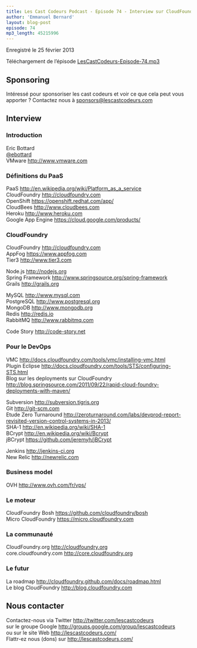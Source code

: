 ```yaml
---
title: Les Cast Codeurs Podcast - Episode 74 - Interview sur CloudFoundry avec Eric Bottard
author: 'Emmanuel Bernard'
layout: blog-post
episode: 74
mp3_length: 45215996
---
```

Enregistré le 25 février 2013

Téléchargement de l’épisode [LesCastCodeurs-Episode-74.mp3](http://traffic.libsyn.com/lescastcodeurs/LesCastCodeurs-Episode-74.mp3)

## Sponsoring

Intéressé pour sponsoriser les cast codeurs et voir ce que cela peut vous apporter ?
Contactez nous à sponsors@lescastcodeurs.com

## Interview

### Introduction

Eric Bottard  
[@ebottard](https://twitter.com/ebottard)  
VMware <http://www.vmware.com>  

### Définitions du PaaS

PaaS <http://en.wikipedia.org/wiki/Platform_as_a_service>  
CloudFoundry <http://cloudfoundry.com>  
OpenShift <https://openshift.redhat.com/app/>  
CloudBees <http://www.cloudbees.com>  
Heroku <http://www.heroku.com>  
Google App Engine <https://cloud.google.com/products/>  

### CloudFoundry

CloudFoundry <http://cloudfoundry.com>  
AppFog <https://www.appfog.com>  
Tier3 <http://www.tier3.com>  

Node.js <http://nodejs.org>  
Spring Framework <http://www.springsource.org/spring-framework>  
Grails <http://grails.org>  

MySQL <http://www.mysql.com>  
PostgreSQL <http://www.postgresql.org>  
MongoDB <http://www.mongodb.org>  
Redis <http://redis.io>  
RabbitMQ <http://www.rabbitmq.com>  

Code Story <http://code-story.net>  

### Pour le DevOps

VMC <http://docs.cloudfoundry.com/tools/vmc/installing-vmc.html>  
Plugin Eclipse <http://docs.cloudfoundry.com/tools/STS/configuring-STS.html>  
Blog sur les deployments sur CloudFoundry <http://blog.springsource.com/2011/09/22/rapid-cloud-foundry-deployments-with-maven/>  

Subversion <http://subversion.tigris.org>  
Git <http://git-scm.com>  
Etude Zero Turnaround <http://zeroturnaround.com/labs/devprod-report-revisited-version-control-systems-in-2013/>  
SHA-1 <http://en.wikipedia.org/wiki/SHA-1>  
BCrypt <http://en.wikipedia.org/wiki/Bcrypt>  
jBCrypt <https://github.com/jeremyh/jBCrypt>  

Jenkins <http://jenkins-ci.org>  
New Relic <http://newrelic.com>  

### Business model

OVH <http://www.ovh.com/fr/vps/>  

### Le moteur

CloudFoundry Bosh <https://github.com/cloudfoundry/bosh>  
Micro CloudFoundry <https://micro.cloudfoundry.com>  

### La communauté

CloudFoundry.org <http://cloudfoundry.org>  
core.cloudfoundry.com <http://core.cloudfoundry.org>  

### Le futur

La roadmap <http://cloudfoundry.github.com/docs/roadmap.html>  
Le blog CloudFoundry <http://blog.cloudfoundry.com>  

## Nous contacter

Contactez-nous via Twitter <http://twitter.com/lescastcodeurs>  
sur le groupe Google <http://groups.google.com/group/lescastcodeurs>  
ou sur le site Web <http://lescastcodeurs.com/>  
Flattr-ez nous (dons) sur <http://lescastcodeurs.com/>  